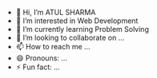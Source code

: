 - 👋 Hi, I’m ATUL SHARMA
- 👀 I’m interested in Web Development
- 🌱 I’m currently learning Problem Solving
- 💞️ I’m looking to collaborate on ...
- 📫 How to reach me ...
- 😄 Pronouns: ...
- ⚡ Fun fact: ...

<!---
atul-sharma01/atul-sharma01 is a ✨ special ✨ repository because its `README.md` (this file) appears on your GitHub profile.
You can click the Preview link to take a look at your changes.
--->

